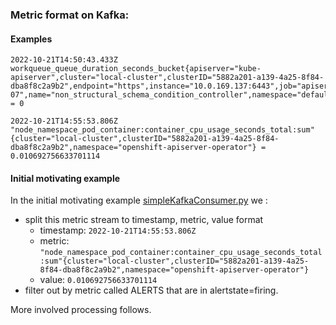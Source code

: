 ### Metric format on Kafka:

#### Examples
```
2022-10-21T14:50:43.433Z workqueue_queue_duration_seconds_bucket{apiserver="kube-apiserver",cluster="local-cluster",clusterID="5882a201-a139-4a25-8f84-dba8f8c2a9b2",endpoint="https",instance="10.0.169.137:6443",job="apiserver",le="1e-07",name="non_structural_schema_condition_controller",namespace="default",service="kubernetes"} = 0
```
```
2022-10-21T14:55:53.806Z "node_namespace_pod_container:container_cpu_usage_seconds_total:sum"{cluster="local-cluster",clusterID="5882a201-a139-4a25-8f84-dba8f8c2a9b2",namespace="openshift-apiserver-operator"} = 0.010692756633701114
```

#### Initial motivating example

In the initial motivating example [simpleKafkaConsumer.py](spark/simpleKafkaConsumer.py) we :
- split this metric stream to timestamp, metric, value format
    - timestamp: `2022-10-21T14:55:53.806Z`
    - metric: `"node_namespace_pod_container:container_cpu_usage_seconds_total:sum"{cluster="local-cluster",clusterID="5882a201-a139-4a25-8f84-dba8f8c2a9b2",namespace="openshift-apiserver-operator"}`
    - value: `0.010692756633701114`
- filter out by metric called ALERTS that are in alertstate=firing.

More involved processing follows.
